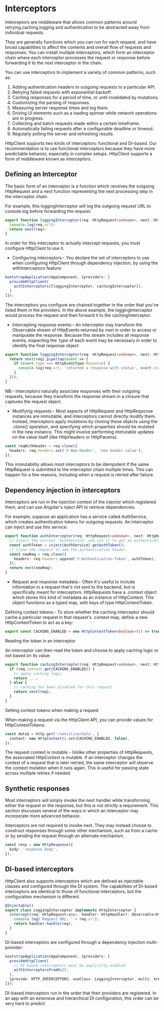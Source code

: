# Interceptors

Interceptors are middleware that allows common patterns around retrying,caching,logging and authentication to be abstracted away from individual requests.

They are generally functions which you can run for each request, and have broad capabilities to affect the contents and overall flow of requests and responses. You can install multiple interceptors, which form an interceptor chain where each interceptor processes the request or response before forwarding it to the next interceptor in the chain.

You can use interceptors to implement a variety of common patterns, such as:

   1. Adding authentication headers to outgoing requests to a particular API.
   2. Retrying failed requests with exponential backoff.
   3. Caching responses for a period of time, or until invalidated by mutations.
   4. Customizing the parsing of responses.
   5. Measuring server response times and log them.
   6. Driving UI elements such as a loading spinner while network operations are in progress.
   7. Collecting and batch requests made within a certain timeframe.
   8. Automatically failing requests after a configurable deadline or timeout.
   9. Regularly polling the server and refreshing results.

HttpClient supports two kinds of interceptors: functional and DI-based. Our recommendation is to use functional interceptors because they have more predictable behavior, especially in complex setups.
HttpClient supports a form of middleware known as interceptors.

## Defining an Interceptor

The basic form of an interceptor is a function which receives the outgoing HttpRequest and a next function representing the next processing step in the interceptor chain.

For example, this loggingInterceptor will log the outgoing request URL to console.log before forwarding the request:

```ts
export function loggingInterceptor(req: HttpRequest<unknown>, next: HttpHandlerFn): Observable<HttpEvent<unknown>> {
  console.log(req.url);
  return next(req);
}
```

In order for this interceptor to actually intercept requests, you must configure HttpClient to use it.

- Configuring interceptors:- You declare the set of interceptors to use when configuring HttpClient through dependency injection, by using the withInterceptors feature:

```ts
bootstrapApplication(AppComponent, {providers: [
  provideHttpClient(
    withInterceptors([loggingInterceptor, cachingInterceptor]),
  )
]});
```

The interceptors you configure are chained together in the order that you've listed them in the providers. In the above example, the loggingInterceptor would process the request and then forward it to the cachingInterceptor.

- Intercepting response events:- An interceptor may transform the Observable stream of HttpEvents returned by next in order to access or manipulate the response. Because this stream includes all response events, inspecting the .type of each event may be necessary in order to identify the final response object

```ts
export function loggingInterceptor(req: HttpRequest<unknown>, next: HttpHandlerFn): Observable<HttpEvent<unknown>> {
  return next(req).pipe(tap(event => {
    if (event.type === HttpEventType.Response) {
      console.log(req.url, 'returned a response with status', event.status);
    }
  }));
}
```

NB:- Interceptors naturally associate responses with their outgoing requests, because they transform the response stream in a closure that captures the request object.

- Modifying requests:- Most aspects of HttpRequest and HttpResponse instances are immutable, and interceptors cannot directly modify them. Instead, interceptors apply mutations by cloning these objects using the .clone() operation, and specifying which properties should be mutated in the new instance. This might involve performing immutable updates on the value itself (like HttpHeaders or HttpParams).

```ts
const reqWithHeader = req.clone({
  headers: req.headers.set('X-New-Header', 'new header value'),
});
```

This immutability allows most interceptors to be idempotent if the same HttpRequest is submitted to the interceptor chain multiple times. This can happen for a few reasons, including when a request is retried after failure.

## Dependency injection in interceptors

Interceptors are run in the injection context of the injector which registered them, and can use Angular's inject API to retrieve dependencies.

For example, suppose an application has a service called AuthService, which creates authentication tokens for outgoing requests. An interceptor can inject and use this service:

```ts
export function authInterceptor(req: HttpRequest<unknown>, next: HttpHandlerFn) {
  // Inject the current `AuthService` and use it to get an authentication token:
  const authToken = inject(AuthService).getAuthToken();
  // Clone the request to add the authentication header.
  const newReq = req.clone({
    headers: req.headers.append('X-Authentication-Token', authToken),
  });
  return next(newReq);
}
```

- Request and response metadata:- Often it's useful to include information in a request that's not sent to the backend, but is specifically meant for interceptors. HttpRequests have a .context object which stores this kind of metadata as an instance of HttpContext. This object functions as a typed map, with keys of type HttpContextToken.

 Defining context tokens:- To store whether the caching interceptor should cache a particular request in that request's .context map, define a new HttpContextToken to act as a key:

```ts
export const CACHING_ENABLED = new HttpContextToken<boolean>(() => true);
```

 Reading the token in an interceptor

An interceptor can then read the token and choose to apply caching logic or not based on its value:

```ts
export function cachingInterceptor(req: HttpRequest<unknown>, next: HttpHandlerFn): Observable<HttpEvent<unknown>> {
  if (req.context.get(CACHING_ENABLED)) {
    // apply caching logic
    return ...;
  } else {
    // caching has been disabled for this request
    return next(req);
  }
}
```

 Setting context tokens when making a request

When making a request via the HttpClient API, you can provide values for HttpContextTokens:

```ts
const data$ = http.get('/sensitive/data', {
  context: new HttpContext().set(CACHING_ENABLED, false),
});
```

The request context is mutable - Unlike other properties of HttpRequests, the associated HttpContext is mutable. If an interceptor changes the context of a request that is later retried, the same interceptor will observe the context mutation when it runs again. This is useful for passing state across multiple retries if needed.

## Synthetic responses

Most interceptors will simply invoke the next handler while transforming either the request or the response, but this is not strictly a requirement. This section discusses several of the ways in which an interceptor may incorporate more advanced behavior.

Interceptors are not required to invoke next. They may instead choose to construct responses through some other mechanism, such as from a cache or by sending the request through an alternate mechanism.

```ts
const resp = new HttpResponse({
  body: 'response body',
});
```

## DI-based interceptors

HttpClient also supports interceptors which are defined as injectable classes and configured through the DI system. The capabilities of DI-based interceptors are identical to those of functional interceptors, but the configuration mechanism is different.

```ts
@Injectable()
export class LoggingInterceptor implements HttpInterceptor {
  intercept(req: HttpRequest<any>, handler: HttpHandler): Observable<HttpEvent<any>> {
    console.log('Request URL: ' + req.url);
    return handler.handle(req);
  }
}
```

DI-based interceptors are configured through a dependency injection multi-provider:

```ts
bootstrapApplication(AppComponent, {providers: [
  provideHttpClient(
    // DI-based interceptors must be explicitly enabled.
    withInterceptorsFromDi(),
  ),
  {provide: HTTP_INTERCEPTORS, useClass: LoggingInterceptor, multi: true},
]});
```

DI-based interceptors run in the order that their providers are registered. In an app with an extensive and hierarchical DI configuration, this order can be very hard to predict.
